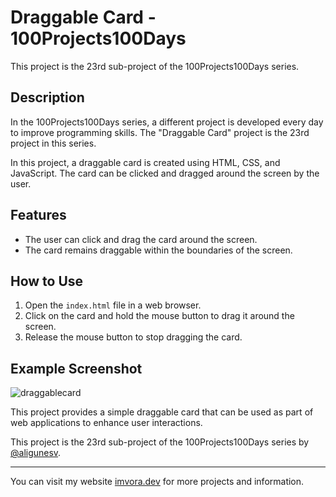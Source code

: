 # Draggable Card - 100Projects100Days

This project is the 23rd sub-project of the 100Projects100Days series.

## Description

In the 100Projects100Days series, a different project is developed every day to improve programming skills. The "Draggable Card" project is the 23rd project in this series.

In this project, a draggable card is created using HTML, CSS, and JavaScript. The card can be clicked and dragged around the screen by the user.

## Features

- The user can click and drag the card around the screen.
- The card remains draggable within the boundaries of the screen.

## How to Use

1. Open the `index.html` file in a web browser.
2. Click on the card and hold the mouse button to drag it around the screen.
3. Release the mouse button to stop dragging the card.

## Example Screenshot

![draggablecard](https://example.com/path/to/screenshot)

This project provides a simple draggable card that can be used as part of web applications to enhance user interactions.

This project is the 23rd sub-project of the 100Projects100Days series by [@aligunesv](https://github.com/aligunesv).

----

You can visit my website [imvora.dev](https://www.imvora.dev) for more projects and information.
